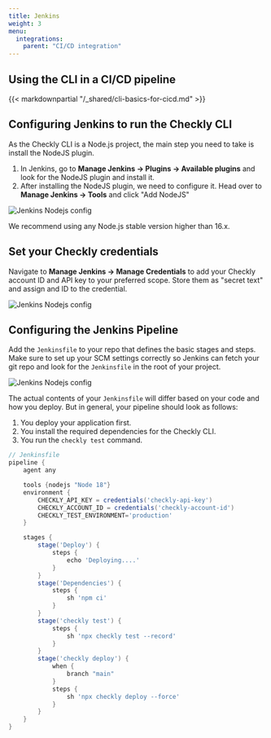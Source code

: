 ```yaml
---
title: Jenkins
weight: 3
menu:
  integrations:
    parent: "CI/CD integration"
---
```


## Using the CLI in a CI/CD pipeline

{{< markdownpartial "/_shared/cli-basics-for-cicd.md" >}}

## Configuring Jenkins to run the Checkly CLI

As the Checkly CLI is a Node.js project, the main step you need to take is install the NodeJS plugin.

1. In Jenkins, go to **Manage Jenkins → Plugins → Available plugins** and look for the NodeJS plugin and install it.
2. After installing the NodeJS plugin, we need to configure it. Head over to **Manage Jenkins → Tools** and click "Add NodeJS"

![Jenkins Nodejs  config](/docs/images/cicd/cicd_jenkins_node.png)


We recommend using any Node.js stable version higher than 16.x.

## Set your Checkly credentials

Navigate to **Manage Jenkins → Manage Credentials** to add your Checkly account ID and API key to your preferred scope.
Store them as "secret text" and assign and ID to the credential.

![Jenkins Nodejs  config](/docs/images/cicd/cicd_jenkins_credentials.png)

## Configuring the Jenkins Pipeline

Add the `Jenkinsfile` to your repo that defines the basic stages and steps. Make sure to set up your SCM settings
correctly so Jenkins can fetch your git repo and look for the `Jenkinsfile` in the root of your project.

![Jenkins Nodejs  config](/docs/images/cicd/cicd_jenkins_scm_setup.png)



The actual contents of your `Jenkinsfile` will differ based on your code and how you deploy. But in general, your pipeline
should look as follows:

1. You deploy your application first.
2. You install the required dependencies for the Checkly CLI.
3. You run the `checkly test` command.

```groovy
// Jenkinsfile
pipeline {
    agent any

    tools {nodejs "Node 18"}
    environment {
        CHECKLY_API_KEY = credentials('checkly-api-key')
        CHECKLY_ACCOUNT_ID = credentials('checkly-account-id')
        CHECKLY_TEST_ENVIRONMENT='production'
    }

    stages {
        stage('Deploy') {
            steps {
                echo 'Deploying....'
            }
        }
        stage('Dependencies') {
            steps {
                sh 'npm ci'
            }
        }
        stage('checkly test') {
            steps {
                sh 'npx checkly test --record'
            }
        }
        stage('checkly deploy') {
            when {
                branch "main"
            }
            steps {
                sh 'npx checkly deploy --force'
            }
        }
    }
}
```
